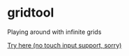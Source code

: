 # gridtool
Playing around with infinite grids

[Try here (no touch input support, sorry)](https://balaam.github.io/gridtool/gridtool.html)
